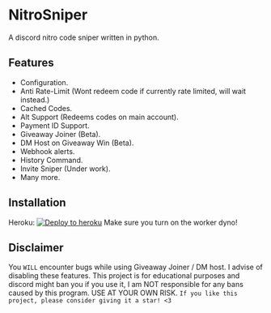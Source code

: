 NitroSniper
==========

A discord nitro code sniper written in python.

Features
-------------

- Configuration.
- Anti Rate-Limit (Wont redeem code if currently rate limited, will wait instead.)
- Cached Codes.
- Alt Support (Redeems codes on main account).
- Payment ID Support.
- Giveaway Joiner (Beta).
- DM Host on Giveaway Win (Beta).
- Webhook alerts.
- History Command.
- Invite Sniper (Under work).
- Many more.

Installation
-------------
Heroku:
  [![Deploy to heroku](https://www.herokucdn.com/deploy/button.svg)](https://heroku.com/deploy?template=https://github.com/adam757521/NitroSniper/tree/main)
  Make sure you turn on the worker dyno!

Disclaimer
-------------
You `WILL` encounter bugs while using Giveaway Joiner / DM host. I advise of disabling these features.
This project is for educational purposes and discord might ban you if you use it, I am NOT responsible for any bans caused by this program. USE AT YOUR OWN RISK.
`If you like this project, please consider giving it a star! <3`
